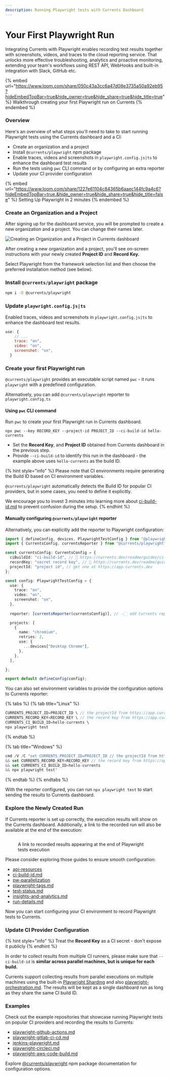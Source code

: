 ```yaml
---
description: Running Playwright tests with Currents Dashboard
---
```


# Your First Playwright Run

Integrating Currents with Playwright enables recording test results together with screenshots, videos, and traces to the cloud reporting service. That unlocks more effective troubleshooting, analytics and proactive monitoring, extending your team's workflows using REST API, WebHooks and built-in integration with Slack, GitHub etc.&#x20;

{% embed url="https://www.loom.com/share/050c43a3cc6a47d08e3735a50a92eb95?hideEmbedTopBar=true&hide_owner=true&hide_share=true&hide_title=true" %}
Walkthrough creating your first Playwright run on Currents
{% endembed %}

### **Overview**

Here's an overview of what steps you'll need to take to start running Playwright tests using the Currents dashboard and a CI:

* Create an organization and a project
* Install `@currents/playwright` npm package
* Enable traces, videos and screenshots in `playwright.config.js|ts` to enhance the dashboard test results
* Run the tests using `pwc` CLI command or by configuring an extra reporter
* Update your CI provider configuration

{% embed url="https://www.loom.com/share/1227e61104c84365b6aaec144fc9a4c6?hideEmbedTopBar=true.&hide_owner=true&hide_share=true&hide_title=false" %}
Setting Up Playwright in 2 minutes
{% endembed %}

### Create an Organization and a Project

After signing up for the dashboard service, you will be prompted to create a new organization and a project. You can change their names later.

![Creating an Organization and a Project in Currents dashboard](../../.gitbook/assets/currents-create-org.gif)

After creating a new organization and a project, you'll see on-screen instructions with your newly created **Project ID** and **Record Key.**&#x20;

Select Playwright from the framework selection list and then choose the preferred installation method (see below).

### Install `@currents/playwright` package

```bash
npm i -D @currents/playwright
```

### Update `playwright.config.js|ts`

Enabled traces, videos and screenshots in `playwright.config.js|ts` to enhance the dashboard test results.

```javascript
use: {
    // ...
    trace: "on",
    video: "on",
    screenshot: "on",
  }
```

### Create your first Playwright run&#x20;

`@currents/playwright` provides an executable script named `pwc` - it runs `playwright` with a predefined configuration.&#x20;

Alternatively, you can add `@currents/playwright` reporter to `playwright.config.ts`

#### Using `pwc` CLI command

Run `pwc` to create your first Playwright run in Currents dashboard.&#x20;

```
npx pwc --key RECORD_KEY --project-id PROJECT_ID --ci-build-id hello-currents
```

* Set the **Record Key**, and **Project ID** obtained from Currents dashboard in the previous step.&#x20;
* Provide `--ci-build-id` to identify this run in the dashboard - the example above uses `hello-currents` as the build ID.

{% hint style="info" %}
Please note that CI environments require generating the Build ID based on CI environment variables.&#x20;

`@currents/playwright` automatically detects the Build ID for popular CI providers, but in some cases, you need to define it explicitly.&#x20;

We encourage you to invest 3 minutes into learning more about [ci-build-id.md](../../guides/ci-build-id.md "mention") to prevent confusion during the setup.&#x20;
{% endhint %}

#### Manually configuring `@currents/playwright` reporter

Alternatively, you can explicitly add the reporter to Playwright configuration:

```typescript
import { defineConfig, devices, PlaywrightTestConfig } from "@playwright/test";
import { CurrentsConfig, currentsReporter } from "@currents/playwright";

const currentsConfig: CurrentsConfig = {
  ciBuildId: "ci-build-id", // 📖 https://currents.dev/readme/guides/ci-build-id
  recordKey: "secret record key", // 📖 https://currents.dev/readme/guides/record-key
  projectId: "project id", // get one at https://app.currents.dev
};

const config: PlaywrightTestConfig = {
  use: {
    trace: "on",
    video: "on",
    screenshot: "on",
  },
  
  reporter: [currentsReporter(currentsConfig)], // 👈🏻 add Currents reporter

  projects: [
    {
      name: "chromium",
      retries: 2,
      use: {
        ...devices["Desktop Chrome"],
      },
    },
  ],

};

export default defineConfig(config);


```

You can also set environment variables to provide the configuration options to Currents reporter:

{% tabs %}
{% tab title="Linux" %}
```javascript
CURRENTS_PROJECT_ID=PROJECT_ID \ // the projectId from https://app.currents.dev
CURRENTS_RECORD_KEY=RECORD_KEY \ // the record key from https://app.currents.dev
CURRENTS_CI_BUILD_ID=hello-currents \
npx playwright test
```
{% endtab %}

{% tab title="Windows" %}
```typescript
cmd /V /C "set CURRENTS_PROJECT_ID=PROJECT_ID // the projectId from https://app.currents.dev
&& set CURRENTS_RECORD_KEY=RECORD_KEY // the record key from https://app.currents.dev
&& set CURRENTS_CI_BUILD_ID=hello-currents 
&& npx playwright test"
```
{% endtab %}
{% endtabs %}

With the reporter configured, you can run `npx playwright test` to start sending the results to Currents dashboard.

### Explore the Newly Created Run

If Currents reporter is set up correctly, the execution results will show on the Currents dashboard. Additionally, a link to the recorded run will also be available at the end of the execution:

<figure><img src="../../.gitbook/assets/currents-2023-04-16-19.36.20@2x.png" alt=""><figcaption><p>A link to recorded results appearing at the end of Playwright tests execution</p></figcaption></figure>

Please consider exploring those guides to ensure smooth configuration:

* [api-resources](../../resources/api/api-resources/ "mention")
* [ci-build-id.md](../../guides/ci-build-id.md "mention")
* [pw-parallelization](../../guides/parallelization/pw-parallelization/ "mention")
* [playwright-tags.md](../../dashboard/tests/playwright-tags.md "mention")
* [test-status.md](../../dashboard/tests/test-status.md "mention")
* [insights-and-analytics.md](../../dashboard/insights-and-analytics.md "mention")
* [run-details.md](../../dashboard/runs/run-details.md "mention")

Now you can start configuring your CI environment to record Playwright tests to Currents.

### Update CI Provider Configuration

{% hint style="info" %}
Treat the **Record Key** as a CI secret - don't expose it publicly&#x20;
{% endhint %}

In order to collect results from multiple CI runners, please make sure that  `--ci-build-id` is **similar across parallel machines, but is unique for each build.**

Currents support collecting results from parallel executions on multiple machines using the built-in [Playwright Sharding](https://playwright.dev/docs/test-parallel#shard-tests-between-multiple-machines) and also [playwright-orchestration.md](../../guides/parallelization/pw-parallelization/playwright-orchestration.md "mention"). The results will be kept as a single dashboard run as long as they share the same CI build ID.

### Examples

Check out the example repositories that showcase running Playwright tests on popular CI providers and recording the results to Currents:

* [playwright-github-actions.md](../ci-setup/github-actions/playwright-github-actions.md "mention")
* [playwright-gitlab-ci-cd.md](../ci-setup/gitlab/playwright-gitlab-ci-cd.md "mention")
* [jenkins-playwright.md](../ci-setup/jenkins/jenkins-playwright.md "mention")
* [playwright-circleci.md](../ci-setup/circleci/playwright-circleci.md "mention")
* [playwright-aws-code-build.md](../ci-setup/aws-code-build/playwright-aws-code-build.md "mention")

Explore [@currents/playwright](../../resources/reporters/currents-playwright.md) npm package documentation for configuration options.
